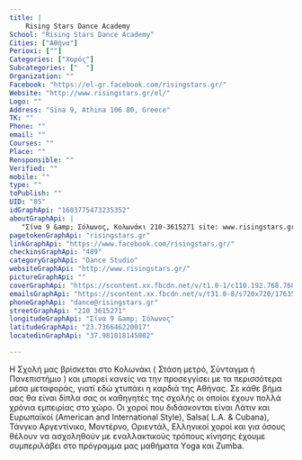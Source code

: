 ```yaml
---
title: |
    Rising Stars Dance Academy
School: "Rising Stars Dance Academy"
Cities: ["Αθήνα"]
Perioxi: [""]
Categories: ["Χορός"]
Subcategories: ["  "]
Organization: ""
Facebook: "https://el-gr.facebook.com/risingstars.gr/"
Website: "http://www.risingstars.gr/el/"
Logo: ""
Address: "Sina 9, Athina 106 80, Greece"
TK: ""
Phone: ""
email: ""
Courses: ""
Place: ""
Rensponsible: ""
Verified: ""
mobile: ""
type: ""
toPublish: ""
UID: "85"
idGraphApi: "1603775473235352"
aboutGraphApi: | 
   "Σίνα 9 &amp; Σόλωνος, Κολωνάκι 210-3615271 site: www.risingstars.gr e-mail: dance@risingstars.gr Facebook: Rising Stars Dance Academy"
pagetokenGraphApi: "risingstars.gr"
linkGraphApi: "https://www.facebook.com/risingstars.gr/"
checkinsGraphApi: "489"
categoryGraphApi: "Dance Studio"
websiteGraphApi: "http://www.risingstars.gr/"
pictureGraphApi: ""
coverGraphApi: "https://scontent.xx.fbcdn.net/v/t1.0-1/c110.192.768.768/s50x50/17457951_1920502744895955_5089657579312474995_n.jpg?oh=a8c822bb095cf174fd69c8d8bd57419d&amp;oe=5B35C591"
emailsGraphApi: "https://scontent.xx.fbcdn.net/v/t31.0-8/s720x720/17635318_1920501738229389_630018748754000850_o.jpg?oh=37ed6397ece425138c3cfd31226b884f&amp;oe=5B3E2CF9"
phoneGraphApi: "dance@risingstars.gr"
streetGraphApi: "210 3615271"
longitudeGraphApi: "Σίνα 9 &amp; Σόλωνος"
latitudeGraphApi: "23.736646220017"
locatedinGraphApi: "37.981018145002"

---
```


H Σχολή μας βρίσκεται στο Κολωνάκι ( Στάση μετρό, Σύνταγμα ή Πανεπιστήμιο ) και μπορεί κανείς να την προσεγγίσει με τα περισσότερα μέσα μεταφοράς, γιατί εδώ χτυπάει η καρδιά της Αθήνας. Σε κάθε βήμα σας θα είναι δίπλα σας οι καθηγητές της σχολής οι οποίοι έχουν πολλά χρόνια εμπειρίας στο χώρο. Οι χοροί που διδάσκονται είναι Λάτιν και Ευρωπαϊκοί (American and International Style), Salsa( L.A. &amp; Cubana), Τάνγκο Αργεντίνικο, Μοντέρνο, Οριεντάλ, Ελληνικοί χοροί και για όσους θέλουν να ασχοληθούν με εναλλακτικούς τρόπους κίνησης έχουμε συμπεριλάβει στο πρόγραμμα μας μαθήματα Υoga και Zumba.

